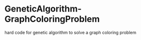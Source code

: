 # GeneticAlgorithm-GraphColoringProblem
hard code for genetic algorithm to solve a graph coloring problem

